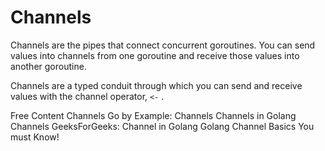# Channels

Channels are the pipes that connect concurrent goroutines. You can send values into channels from one goroutine and receive those values into another goroutine.

Channels are a typed conduit through which you can send and receive values with the channel operator, `<-` .

<ResourceGroupTitle>Free Content</ResourceGroupTitle>
<BadgeLink colorScheme='blue' badgeText='Official Website' href='https://go.dev/tour/concurrency/2'>Channels</BadgeLink>
<BadgeLink badgeText='Read' href='https://gobyexample.com/channels'>Go by Example: Channels</BadgeLink>
<BadgeLink badgeText='Read' href='https://golangbot.com/channels/'>Channels in Golang</BadgeLink>
<BadgeLink badgeText='Watch' href='https://www.youtube.com/watch?v=e4bu9g-bYtg'>Channels</BadgeLink>
<BadgeLink badgeText='Read' href='https://www.geeksforgeeks.org/channel-in-golang/'>GeeksForGeeks: Channel in Golang</BadgeLink>
<BadgeLink badgeText='Watch' href='https://youtu.be/LgCmPHqAuf4'>Golang Channel Basics You must Know!</BadgeLink>
